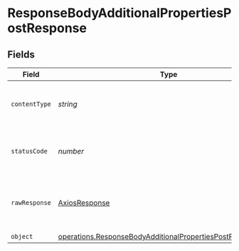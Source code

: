# ResponseBodyAdditionalPropertiesPostResponse


## Fields

| Field                                                                                                                                      | Type                                                                                                                                       | Required                                                                                                                                   | Description                                                                                                                                |
| ------------------------------------------------------------------------------------------------------------------------------------------ | ------------------------------------------------------------------------------------------------------------------------------------------ | ------------------------------------------------------------------------------------------------------------------------------------------ | ------------------------------------------------------------------------------------------------------------------------------------------ |
| `contentType`                                                                                                                              | *string*                                                                                                                                   | :heavy_check_mark:                                                                                                                         | HTTP response content type for this operation                                                                                              |
| `statusCode`                                                                                                                               | *number*                                                                                                                                   | :heavy_check_mark:                                                                                                                         | HTTP response status code for this operation                                                                                               |
| `rawResponse`                                                                                                                              | [AxiosResponse](https://axios-http.com/docs/res_schema)                                                                                    | :heavy_minus_sign:                                                                                                                         | Raw HTTP response; suitable for custom response parsing                                                                                    |
| `object`                                                                                                                                   | [operations.ResponseBodyAdditionalPropertiesPostResponseBody](../../models/operations/responsebodyadditionalpropertiespostresponsebody.md) | :heavy_minus_sign:                                                                                                                         | OK                                                                                                                                         |